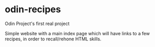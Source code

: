 # odin-recipes
Odin Project's first real project

Simple website with a main index page which will have links to a few recipes,
in order to recall/rehone HTML skills.
